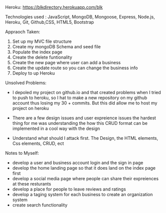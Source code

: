 Heroku: https://blkdirectory.herokuapp.com/blk

Technologies used : 
JavaScript, MongoDB, Mongoose, Express, Node.js, Heroku, Git, Github,CSS, HTML5, Bootstrap

Appraoch Taken:
1. Set up my MVC file structure
2. Create my mongoDB Schema and seed file
3. Populate the index page
4. Create the delete funtionality
5. Create the new page where user can add a business
6. Create the update route so you can change the business info
7. Deploy to up Heroku

Unsolved Problems:
- I depoled my project on github.io and that created problems when I tried to push to heroku, so I hat to make a new repository on my github account thus losing my 30 + commits. But this did allow me to host my project on heroku

- There are a few design issues and user expreience issues the hardest thing for me was understanding the how this CRUD format can be implemented in a cool way with the design

- Understand what should I attack first. The Design, the HTML elements, Css elements, CRUD, ect

Notes to Myself:
- develop a user and business account login and the sign in page
- develop the home landing page so that it does land on the index page first
- develop a social media page where people can share their expreiences at these resturants
- develop a place for people to leave reviews and ratings
- develop a taging system for each business to create an organization system
- create search functionality